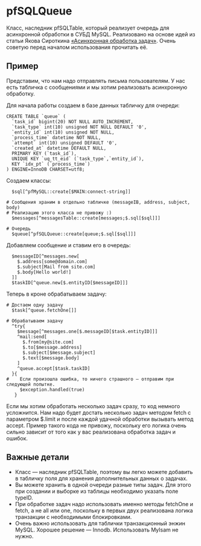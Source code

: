 pfSQLQueue
==========

Класс, наследник pfSQLTable, который реализует очередь для асинхронной обработки в СУБД MySQL. Реализовано на основе идей из статьи Якова Сироткина [«Асинхронная обработка задач»](http://telamon.ru/articles/async.html). Очень советую перед началом использования прочитать её.

Пример
------

Представим, что нам надо отправлять письма пользователям. У нас есть табличка с сообщениями и мы хотим реализовать асинхронную обработку.

Для начала работы создаем в базе данных табличку для очереди:

    CREATE TABLE `queue` (
      `task_id` bigint(20) NOT NULL AUTO_INCREMENT,
      `task_type` int(10) unsigned NOT NULL DEFAULT '0',
      `entity_id` int(10) unsigned NOT NULL,
      `process_time` datetime NOT NULL,
      `attempt` int(10) unsigned DEFAULT '0',
      `created_at` datetime DEFAULT NULL,
      PRIMARY KEY (`task_id`),
      UNIQUE KEY `uq_tt_eid` (`task_type`,`entity_id`),
      KEY `idx_pt` (`process_time`)
    ) ENGINE=InnoDB CHARSET=utf8;

Создаем классы:

      $sql[^pfMySQL::create[$MAIN:connect-string]]
     
    # Сообщения храним в отдельно табличке (messageIВ, address, subject, body)
    # Реализацию этого класса не привожу :)
      $messages[^messagesTable::create[messages;$.sql[$sql]]]
     
    # Очередь
      $queue[^pfSQLQueue::create[queue;$.sql[$sql]]]

Добавляем сообщение и ставим его в очередь:

      $messageID[^messages.new[
        $.address[some@domain.com]
        $.subject[Mail from site.com]
        $.body[Hello world!]
      ]]
      $taskID[^queue.new[$.entityID[$messageID]]]

Теперь в кроне обрабатываем задачу:

    # Достаем одну задачу
      $task[^queue.fetchOne[]]
      
    # Обрабатываем задачу
      ^try{
        $message[^messages.one[$.messageID[$task.entityID]]]
        ^mail:send[
          $.from[my@site.com]
          $.to[$message.address]
          $.subject[$message.subject]
          $.text[$message.body]
        ]
        ^queue.accept[$task.taskID]
      }{
    #    Если произошла ошибка, то ничего страшного — отправим при следующей попытке.
         $exception.handled(true)
       }

Если мы хотим обработать несколько задач сразу, то код немного усложнится. Нам надо будет достать несколько задач методом fetch с параметром $.limit и после каждой удачной обработки вызывать метод accept. Пример такого кода не привожу, поскольку его логика очень сильно зависит от того как у вас реализована обработка задач и ошибок.

Важные детали
-------------

* Класс — наследник pfSQLTable, поэтому вы легко можете добавить в табличку поля для хранения дополнительных данных о задачах.
* Вы можете хранить в одной очереди разные типы задач. Для этого при создании и выборке из таблицы необходимо указать поле typeID.
* При обработке задач надо использовать именно методы fetchOne и fetch, а не all или one, поскольку в первых двух реализована логика транзакции с необходимыми блокировками.
* Очень важно использовать для таблички транзакционный энжин MySQL. Хорошее решение —  Innodb. Использовать MyIsam не нужно.
